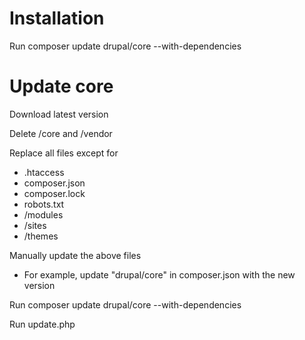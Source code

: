 # Installation

Run composer update drupal/core --with-dependencies


# Update core

Download latest version

Delete /core and /vendor

Replace all files except for
  - .htaccess
  - composer.json
  - composer.lock
  - robots.txt
  - /modules
  - /sites
  - /themes

Manually update the above files
  - For example, update "drupal/core" in composer.json with the new version

Run composer update drupal/core --with-dependencies

Run update.php
